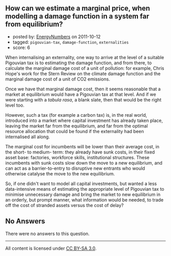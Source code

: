 ## How can we estimate a marginal price, when modelling a damage function in a system far from equilibrium?

- posted by: [EnergyNumbers](https://stackexchange.com/users/-1/104-energynumbers) on 2011-10-12
- tagged: `pigouvian-tax`, `damage-function`, `externalities`
- score: 6

When internalising an externality, one way to arrive at the level of a suitable Pigouvian tax is to estimating the damage function, and from there, to calculate the marginal damage cost of a unit of pollution: for example, Chris Hope's work for the Stern Review on the climate damage function and the marginal damage cost of a unit of CO2 emissions.

Once we have that marginal damage cost, then it seems reasonable that a market at equilibrium would have a Pigouvian tax at that level. And if we were starting with a *tabula rasa*, a blank slate, then that would be the right level too.

However, such a tax (for example a carbon tax) is, in the real world, introduced into a market where capital investment has already taken place, leaving the market far from the equilibrium, and far from the optimal resource allocation that could be found if the externality had been internalised all along.

The marginal cost for incumbents will be lower than their average cost, in the short- to medium- term: they already have sunk costs, in their fixed asset base: factories, workforce skills, institutional structures. These incumbents with sunk costs slow down the move to a new equilibrium, and can act as a barrier-to-entry to disruptive new entrants who would otherwise catalyse the move to the new equilibrium.

So, if one didn't want to model all capital investments, but wanted a less data-intensive means of estimating the appropriate level of Pigouvian tax to minimise unnecessary damage and bring the market to new equilibrium in an orderly, but prompt manner, what information would be needed, to trade off the cost of stranded assets versus the cost of delay?

## No Answers

There were no answers to this question.


---

All content is licensed under [CC BY-SA 3.0](https://creativecommons.org/licenses/by-sa/3.0/).
